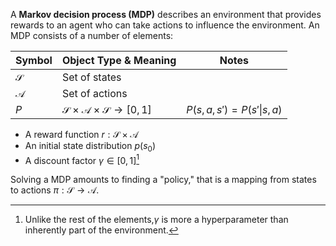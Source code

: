 A **Markov decision process (MDP)** describes an environment that provides rewards to an agent who can take actions to influence the environment. An MDP consists of a number of elements:

|Symbol|Object Type & Meaning|Notes|
|------|--------|------|
|$\mathcal{S}$|Set of states|
|$\mathcal{A}$|Set of actions|
|$P$|$\mathcal{S} \times \mathcal{A} \times \mathcal{S} \to [0,1]$| $P(s, a, s')=P(s' \vert s, a)$|

- A reward function $r: \mathcal{S} \times \mathcal{A}$
- An initial state distribution $p(s_0)$
- A discount factor $\gamma \in [0,1]$[^gamma]


Solving a MDP amounts to finding a "policy," that is a mapping from states to actions $\pi: \mathcal{S} \to \mathcal{A}$. 


[^gamma]: Unlike the rest of the elements,$\gamma$ is more a hyperparameter than inherently part of the environment.